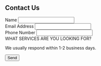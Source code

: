 <form action="https://<!DOCTYPE html>
<html lang="en">
<head>
  <meta charset="UTF-8">
</head>
<body>
  <h2>Contact Us</h2>
<form   action="https://formspree.io/f/xrbqbryo}"   class="fs-form"   target="_top"   method="POST" >   <div class="fs-field">     <label class="fs-label" for="name">Name</label>     <input class="fs-input" id="name" name="name" required />   </div>   <div class="fs-field">     <label class="fs-label" for="email">Email Address</label>     <input class="fs-input" id="email" name="email" required />   </div>   <div class="fs-field">     <label class="fs-label" for="number">Phone Number</label>     <input class="fs-input" id="number" name="number" required />   </div>   <div class="fs-field">
    <label class="fs-label" for="message">WHAT SERVICES ARE YOU LOOKING FOR?</label>
    <p class="fs-description">We usually respond within 1-2 business days.</p>
  </div>
  <div class="fs-button-group">
    <button class="fs-button" type="submit">Send</button>
  </div>
</form>
<p id="form-status" style="display:none; color:green;>Thank you! Your messages has been sent.</p>
  <script>
  const form = document.getElementById('contact-form');
  const status = document.getElementById('form-status');

  form.addEventListener('submit', async (e) => {
    e.preventDefault();
    const data = new FormData(form);
    try {
      const res = await fetch("https://formspree.io/f/xrbqbryo", {
        method: "POST",
        body: data,
        headers: { 'Accept': 'application/json' }
      });
      if (res.ok) {
        status.textContent = "Thank you! Your message has been sent.";
        form.reset();
      } else {
        status.textContent = "Oops! There was a problem.";
      }
    } catch (err) {
      status.textContent = "Error submitting form.";
    }
  });
</script>
